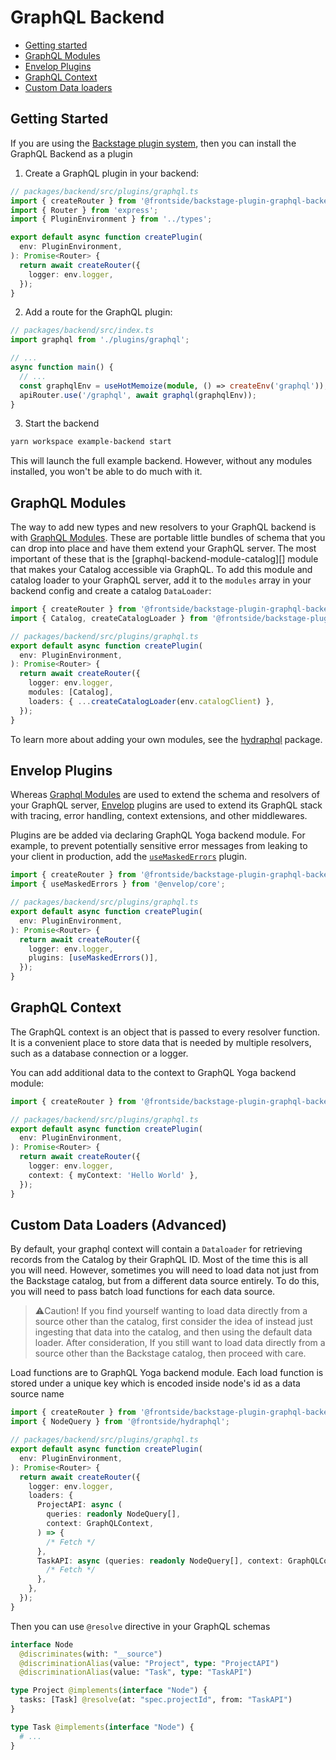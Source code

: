 # GraphQL Backend

- [Getting started](#getting-started)
- [GraphQL Modules](#graphql-modules)
- [Envelop Plugins](#envelop-plugins)
- [GraphQL Context](#graphql-context)
- [Custom Data loaders](#custom-data-loaders-advanced)

## Getting Started

If you are using the [Backstage plugin system](https://backstage.io/docs/plugins/backend-plugin),
then you can install the GraphQL Backend as a plugin

1. Create a GraphQL plugin in your backend:

```ts
// packages/backend/src/plugins/graphql.ts
import { createRouter } from '@frontside/backstage-plugin-graphql-backend';
import { Router } from 'express';
import { PluginEnvironment } from '../types';

export default async function createPlugin(
  env: PluginEnvironment,
): Promise<Router> {
  return await createRouter({
    logger: env.logger,
  });
}
```

2. Add a route for the GraphQL plugin:

```ts
// packages/backend/src/index.ts
import graphql from './plugins/graphql';

// ...
async function main() {
  // ...
  const graphqlEnv = useHotMemoize(module, () => createEnv('graphql'));
  apiRouter.use('/graphql', await graphql(graphqlEnv));
}
```

3. Start the backend

```bash
yarn workspace example-backend start
```

This will launch the full example backend. However, without any modules
installed, you won't be able to do much with it.

## GraphQL Modules

The way to add new types and new resolvers to your GraphQL backend is
with [GraphQL Modules][graphql-modules]. These are portable little
bundles of schema that you can drop into place and have them extend
your GraphQL server. The most important of these that is the
[graphql-backend-module-catalog][] module that makes your
Catalog accessible via GraphQL. To add this module and catalog loader to your GraphQL server,
add it to the `modules` array in your backend config and create a catalog `DataLoader`:

```ts
import { createRouter } from '@frontside/backstage-plugin-graphql-backend';
import { Catalog, createCatalogLoader } from '@frontside/backstage-plugin-graphql-backend-module-catalog';

// packages/backend/src/plugins/graphql.ts
export default async function createPlugin(
  env: PluginEnvironment,
): Promise<Router> {
  return await createRouter({
    logger: env.logger,
    modules: [Catalog],
    loaders: { ...createCatalogLoader(env.catalogClient) },
  });
}
```

To learn more about adding your own modules, see the [hydraphql][] package.

## Envelop Plugins

Whereas [Graphql Modules][graphql-modules] are used to extend the
schema and resolvers of your GraphQL server, [Envelop][] plugins are
used to extend its GraphQL stack with tracing, error handling, context
extensions, and other middlewares.

Plugins are be added via declaring GraphQL Yoga backend module.
For example, to prevent potentially sensitive error messages from
leaking to your client in production, add the [`useMaskedErrors`][usemaskederrors]
plugin.

```ts
import { createRouter } from '@frontside/backstage-plugin-graphql-backend';
import { useMaskedErrors } from '@envelop/core';

// packages/backend/src/plugins/graphql.ts
export default async function createPlugin(
  env: PluginEnvironment,
): Promise<Router> {
  return await createRouter({
    logger: env.logger,
    plugins: [useMaskedErrors()],
  });
}
```

## GraphQL Context

The GraphQL context is an object that is passed to every resolver
function. It is a convenient place to store data that is needed by
multiple resolvers, such as a database connection or a logger.

You can add additional data to the context to GraphQL Yoga backend module:

```ts
import { createRouter } from '@frontside/backstage-plugin-graphql-backend';

// packages/backend/src/plugins/graphql.ts
export default async function createPlugin(
  env: PluginEnvironment,
): Promise<Router> {
  return await createRouter({
    logger: env.logger,
    context: { myContext: 'Hello World' },
  });
}
```

## Custom Data Loaders (Advanced)

By default, your graphql context will contain a `Dataloader` for retrieving
records from the Catalog by their GraphQL ID. Most of the time this is all you
will need. However, sometimes you will need to load data not just from the
Backstage catalog, but from a different data source entirely. To do this, you
will need to pass batch load functions for each data source.

> ⚠️Caution! If you find yourself wanting to load data directly from a
> source other than the catalog, first consider the idea of instead
> just ingesting that data into the catalog, and then using the
> default data loader. After consideration, If you still want to load
> data directly from a source other than the Backstage catalog, then
> proceed with care.

Load functions are to GraphQL Yoga backend module. Each load function
is stored under a unique key which is encoded inside node's id as a data
source name

```ts
import { createRouter } from '@frontside/backstage-plugin-graphql-backend';
import { NodeQuery } from '@frontside/hydraphql';

// packages/backend/src/plugins/graphql.ts
export default async function createPlugin(
  env: PluginEnvironment,
): Promise<Router> {
  return await createRouter({
    logger: env.logger,
    loaders: {
      ProjectAPI: async (
        queries: readonly NodeQuery[],
        context: GraphQLContext,
      ) => {
        /* Fetch */
      },
      TaskAPI: async (queries: readonly NodeQuery[], context: GraphQLContext) => {
        /* Fetch */
      },
    },
  });
}
```

Then you can use `@resolve` directive in your GraphQL schemas

```graphql
interface Node
  @discriminates(with: "__source")
  @discriminationAlias(value: "Project", type: "ProjectAPI")
  @discriminationAlias(value: "Task", type: "TaskAPI")

type Project @implements(interface "Node") {
  tasks: [Task] @resolve(at: "spec.projectId", from: "TaskAPI")
}

type Task @implements(interface "Node") {
  # ...
}
```

[graphql]: https://graphql.org
[envelop]: https://the-guild.dev/graphql/envelop
[graphql-modules]: https://the-guild.dev/graphql/modules
[graphql-catalog]: ../graphql-backend-module-catalog/README.md
[hydraphql]: https://github.com/thefrontside/HydraphQL/blob/main/README.md
[backstage-catalog]: https://backstage.io/docs/features/software-catalog/software-catalog-overview
[usemaskederrors]: https://the-guild.dev/graphql/envelop/plugins/use-masked-errors
